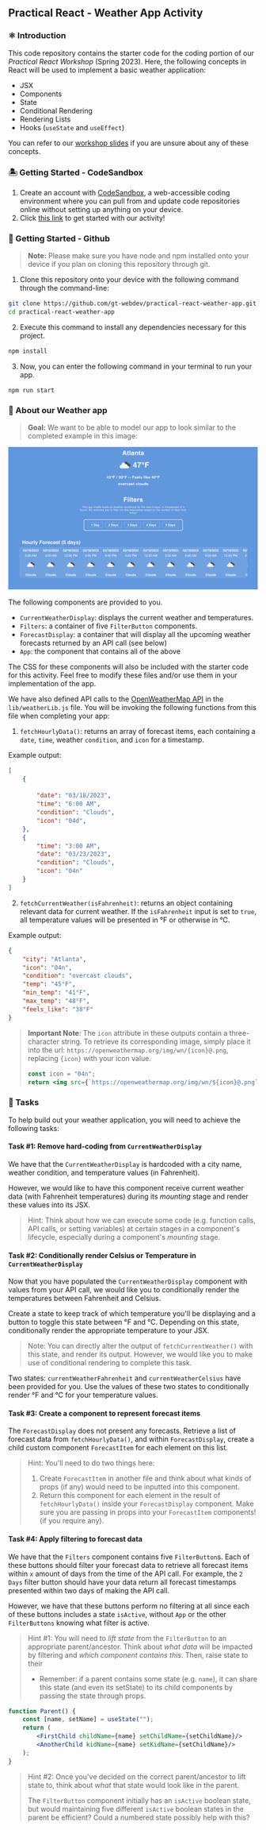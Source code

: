 ## Practical React -  Weather App Activity

### :atom_symbol: Introduction 
This code repository contains the starter code for the coding portion of our *Practical React Workshop* (Spring 2023). Here, the following concepts in React will be used to implement a basic weather application:
* JSX
* Components
* State
* Conditional Rendering
* Rendering Lists
* Hooks (`useState` and `useEffect`) 

You can refer to our [workshop slides](https://docs.google.com/presentation/d/1gEppHNplM2Ox5mp3CvtPqkk8cDMq8v6YwbXSFWTdI80/edit?usp=sharing) if you are unsure about any of these concepts.
 
### :desert_island: Getting Started - CodeSandbox
1. Create an account with [CodeSandbox](https://codesandbox.io/?from-app=1), a web-accessible coding environment where you can pull from and update code repositories online without setting up anything on your device.
2. Click [this link](https://codesandbox.io/p/github/gt-webdev/practical-react-weather-app/main?file=%2FREADME.md&workspace=%257B%2522activeFileId%2522%253A%2522clfd75rm3000ig6i43bad4iwv%2522%252C%2522openFiles%2522%253A%255B%2522%252FREADME.md%2522%255D%252C%2522sidebarPanel%2522%253A%2522EXPLORER%2522%252C%2522gitSidebarPanel%2522%253A%2522COMMIT%2522%252C%2522spaces%2522%253A%257B%2522clfd75st400153b6icb1nsoez%2522%253A%257B%2522key%2522%253A%2522clfd75st400153b6icb1nsoez%2522%252C%2522name%2522%253A%2522Default%2522%252C%2522devtools%2522%253A%255B%257B%2522key%2522%253A%2522clfdgtw6f000t3b6jj18x5hwc%2522%252C%2522type%2522%253A%2522PROJECT_SETUP%2522%252C%2522isMinimized%2522%253Afalse%257D%255D%257D%257D%252C%2522currentSpace%2522%253A%2522clfd75st400153b6icb1nsoez%2522%252C%2522spacesOrder%2522%253A%255B%2522clfd75st400153b6icb1nsoez%2522%255D%252C%2522hideCodeEditor%2522%253Afalse%257D) to get started with our activity!

### :wrench: Getting Started - Github
> **Note:** Please make sure you have node and npm installed onto your device if you plan on cloning this repository through git.

1. Clone this repository onto your device with the following command through the command-line: 
```bash
git clone https://github.com/gt-webdev/practical-react-weather-app.git
cd practical-react-weather-app
```
2.  Execute this command to install any dependencies necessary for this project.
```bash
npm install
```
3. Now, you can enter the following command in your terminal to run your app. 
```
npm run start
```

### :apple: About our Weather app
> **Goal:** We want to be able to model our app to look similar to the completed example in this image: 

![Example of Completed Weather App](./public/complete_example.png)

The following components are provided to you.
- `CurrentWeatherDisplay`: displays the current weather and temperatures. 
- `Filters`: a container of five `FilterButton` components.
- `ForecastDisplay`: a container that will display all the upcoming weather forecasts returned by an API call (see below)
- `App`: the component that contains all of the above 

The CSS for these components will also be included with the starter code for this activity. Feel free to modify these files and/or use them in your implementation of the app.

We have also defined API calls to the [OpenWeatherMap API](https://openweathermap.org/api) in the `lib/weatherLib.js` file.  You will be invoking the following functions from this file when completing your app:

1. `fetchHourlyData()`: returns an array of forecast items, each containing a `date`, `time`, weather `condition`, and `icon` for a timestamp.

Example output:
```json
[
	{
		
		"date": "03/18/2023",
		"time": "6:00 AM",
		"condition": "Clouds",
		"icon": "04d",
	},
	{
	    "time": "3:00 AM",
	    "date": "03/23/2023",
	    "condition": "Clouds",
	    "icon": "04n"
	}
]
```
2. `fetchCurrentWeather(isFahrenheit)`: returns an object containing relevant data for current weather. If the `isFahrenheit` input is set to `true`, all temperature values will be presented in °F or otherwise in °C.

Example output: 
```json
{
    "city": "Atlanta",
    "icon": "04n",
    "condition": "overcast clouds",
    "temp": "45°F",
    "min_temp": "41°F",
    "max_temp": "48°F",
    "feels_like": "38°F"
}
```
> **Important Note**: The `icon` attribute in these outputs contain a three-character string. To retrieve its corresponding image, simply place it into the url: `https://openweathermap.org/img/wn/{icon}@.png`, replacing `{icon}`  with your icon value.
> ```jsx
> const icon = "04n";
> return <img src={`https://openweathermap.org/img/wn/${icon}@.png`}/>
> ```

### :pencil: Tasks
To help build out your weather application, you will need to achieve the following tasks: 
#### Task #1: Remove hard-coding from `CurrentWeatherDisplay`
We have that the `CurrentWeatherDisplay` is hardcoded with a city name, weather condition, and temperature values (in Fahrenheit). 

However,  we would like to have this component receive current weather data (with Fahrenheit temperatures) during its *mounting* stage and render these values into its JSX.

> Hint: Think about how we can execute some code (e.g. function calls, API calls, or setting variables) at certain stages in a component's lifecycle, especially during a component's *mounting* stage.

#### Task #2: Conditionally render Celsius or Temperature in `CurrentWeatherDisplay`
Now that you have populated the `CurrentWeatherDisplay` component with values from your API call, we would like you to conditionally render the temperatures between Fahrenheit and Celsius. 

Create a state to keep track of which temperature you'll be displaying and a button to toggle this state between °F and °C. Depending on this state, conditionally render the appropriate temperature to your JSX.

> Note: You can directly alter the output of `fetchCurrentWeather()` with this state, and render its output. However, we would like you to make use of conditional rendering to complete this task. 

Two states: `currentWeatherFahrenheit` and `currentWeatherCelsius` have been provided for you. Use the values of these two states to conditionally render °F and °C for your temperature values.

#### Task #3: Create a component to represent forecast items
The `ForecastDisplay` does not present any forecasts. Retrieve a list of forecast data from `fetchHourlyData()`, and within `ForecastDisplay`, create a child custom component `ForecastItem` for each element on this list. 

> Hint: You'll need to do two things  here:
> 1. Create `ForecastItem` in another file and think about what kinds of props (if any) would need to be inputted into this component.
> 2. Return this component for each element in the result of `fetchHourlyData()` inside your `ForecastDisplay` component. Make sure you are passing in props into your `ForecastItem` components! (if you require any).

#### Task #4: Apply filtering to forecast data
We have that the `Filters` component contains five `FilterButton`s. Each of these buttons should filter your forecast data to retrieve all forecast items within `x` amount of days from the time of the API call. For example, the `2 Days` filter button should have your data return all forecast timestamps presented within two days of making the API call.

However, we have that these buttons perform no filtering at all since each of these buttons includes a state `isActive`, without `App` or the other `FilterButtons` knowing what filter is active. 

> Hint #1: You will need to *lift state* from the `FilterButton` to an appropriate parent/ancestor. Think about *what data* will be impacted by filtering and *which component contains this*. Then, raise state to their 
> - Remember: if a parent contains some state (e.g. `name`), it can share this state (and even its setState) to its child components by passing the state through props.
```jsx
function Parent() {
	const [name, setName] = useState("");
	return (
		<FirstChild childName={name} setChildName={setChildName}/>
		<AnotherChild kidName={name} setKidName={setChildName}/>
	);
}  
```

> Hint #2: Once you've decided on the correct parent/ancestor to lift state to, think about *what* that state would look like in the parent. 
>
> The `FilterButton` component initially has an `isActive` boolean state, but would maintaining five different `isActive` boolean states in the parent be efficient? Could a numbered state possibly help with this? 
